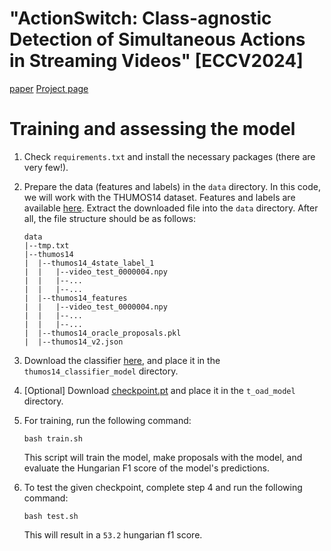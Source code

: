 "ActionSwitch: Class-agnostic Detection of Simultaneous Actions in Streaming Videos" [ECCV2024] 
=============
[paper](https://arxiv.org/abs/2407.12987) [Project page](https://musicaloffering.github.io/ActionSwitch-release/)


Training and assessing the model
=============
1. Check `requirements.txt` and install the necessary packages (there are very few!).

2. Prepare the data (features and labels) in the `data` directory. 
In this code, we will work with the THUMOS14 dataset.
Features and labels are available [here](https://drive.google.com/file/d/1AUyo2YiDYMsU99G18cxWA2BcG-lh59Bf/view?usp=sharing).
Extract the downloaded file into the `data` directory.
After all, the file structure should be as follows:   
    ```
    data
    |--tmp.txt
    |--thumos14
    |  |--thumos14_4state_label_1
    |  |   |--video_test_0000004.npy
    |  |   |--...
    |  |   |--...
    |  |--thumos14_features
    |  |   |--video_test_0000004.npy
    |  |   |--...
    |  |   |--...
    |  |--thumos14_oracle_proposals.pkl
    |  |--thumos14_v2.json
    ```    
3. Download the classifier [here](https://drive.google.com/file/d/1oElmzpwHPxMvyAZtjN-_AWJsm59lCziM/view?usp=sharing), and place it in the `thumos14_classifier_model` directory.

4. [Optional] Download [checkpoint.pt](https://drive.google.com/file/d/1WEdEERZH-uw2yA9YT1fWuXgn30b9X6cX/view?usp=sharing) and place it in the `t_oad_model` directory.
    
5. For training, run the following command:
    ```
    bash train.sh
    ```
    This script will train the model, make proposals with the model, and evaluate the Hungarian F1 score of the model's predictions.
6. To test the given checkpoint, complete step 4 and run the following command:
    ```
    bash test.sh
    ```
    This will result in a `53.2` hungarian f1 score.
